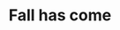 ---
layout: post
title: Fall has come
description: Пришла осень в наши края
photoset: 2016-10-02
ogimage: https://farm6.staticflickr.com/5210/29785378270_1181ef6c34_h.jpg
---